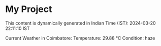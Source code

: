# My Project

This content is dynamically generated in Indian Time (IST): 2024-03-20 22:11:10 IST


Current Weather in Coimbatore:
Temperature: 29.88 °C
Condition: haze

